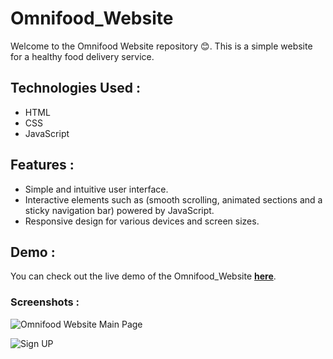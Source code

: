 # Omnifood_Website

Welcome to the Omnifood Website repository 😊.
This is a simple website for a healthy food delivery service.


## Technologies Used :

- HTML
- CSS
- JavaScript

## Features :

- Simple and intuitive user interface.
- Interactive elements such as (smooth scrolling, animated sections and a sticky navigation bar) powered by JavaScript.
- Responsive design for various devices and screen sizes.

## Demo :

You can check out the live demo of the Omnifood_Website [**here**](https://rowanomnifood.netlify.app/).

### Screenshots :

![Omnifood Website Main Page](https://github.com/rowannasser/Omnifood_Website/assets/78316754/dd187d52-1b91-40d4-a999-1d58a7cdc472)

![Sign UP](https://github.com/rowannasser/Omnifood_Website/assets/78316754/de92d024-2e02-4e4c-a421-a79e4fe20fc7)
  
